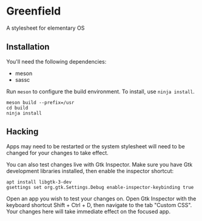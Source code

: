 # Greenfield

A stylesheet for elementary OS

## Installation

You'll need the following dependencies:
* meson
* sassc

Run `meson` to configure the build environment. To install, use `ninja install`.

    meson build --prefix=/usr
    cd build
    ninja install

## Hacking

Apps may need to be restarted or the system stylesheet will need to be changed for your changes to take effect.

You can also test changes live with Gtk Inspector. Make sure you have Gtk development libraries installed, then enable the inspector shortcut:

    apt install libgtk-3-dev
    gsettings set org.gtk.Settings.Debug enable-inspector-keybinding true

Open an app you wish to test your changes on. Open Gtk Inspector with the keyboard shortcut Shift + Ctrl + D, then navigate to the tab "Custom CSS". Your changes here will take immediate effect on the focused app.
